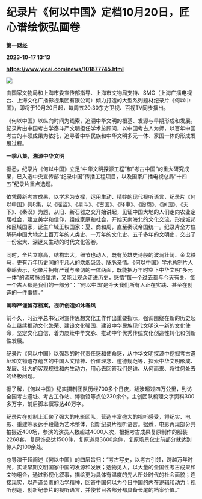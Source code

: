 # 纪录片《何以中国》定档10月20日，匠心谱绘恢弘画卷
**第一财经**

**2023-10-17 13:13**

**https://www.yicai.com/news/101877745.html**

![](https://imgcdn.yicai.com/uppics/images/2023/10/4dbd40bb45a5ce9803d0782bc585bc20.jpg)

由国家文物局和上海市委宣传部指导、上海市文物局支持、SMG（上海广播电视台、上海文化广播影视集团有限公司）倾力打造的大型系列题材纪录片《何以中国》，即将于10月20日起，每周五20:30东方卫视、百视TV同步播出。

《何以中国》以纵向时间为线索，追溯中华文明的根基、发源与早期形成和发展。纪录片由中国考古学泰斗严文明担任学术总顾问，以中国考古人为师，以百年中国考古的丰硕成果为依托，追寻着中华民族和中华文明多元一体、家国一体的形成发展过程。

**一季八集，溯源中华文明**

据悉，纪录片《何以中国》立足“中华文明探源工程”和“考古中国”的重大研究成果，已入选中央宣传部“纪录中国”传播工程项目，以及国家广播电视总局“十四五”纪录片重点选题。

依凭最新考古成果，以学术为支撑，运用生动、精妙的现代视听语言，纪录片《何以中国》共8集，以《摇篮》、《星斗》、《古国》、《择中》、《殷商》、《家国》、《天下》、《秦汉》为题，从旧、新石器之交开始讲起，见证中国大地的人们走向农业定居社会，建立美学和信仰，组成家庭和社会，开始天南海北的文化交流，形成城邦和区域国家，诞生广域王权国家：夏、商和周，直至秦汉帝国统一。纪录片全方位解码中国大地之上百万年的人类史、一万年的文化史、五千多年的文明史，交出了一份宏大、深邃又生动的时代文化答卷。

同时，全片立意高，结构宏大，细节也动人，既有英雄史诗般的波澜壮阔、金戈铁马，更有万年历史间的平凡人的炊烟袅袅、脉脉亲情。《何以中国》学术总制片人秦岭表示，纪录片拥有严谨与亲切的一体两面，既能把万年时空下中华文明“多元一体”的流转脉络厘清，又能让观众走进历史，感悟“每一个过去都与今天有关，每一个古人都是我们的一部分”：“‘何以中国’是今天我们所有人正在实践、甚至在创造的一件事情。”

**阐释严谨留存档案，****视听创造****如沐春风**

前不久，习近平总书记对宣传思想文化工作作出重要指示，强调围绕在新的历史起点上继续推动文化繁荣、建设文化强国、建设中华民族现代文明这一新的文化使命，坚定文化自信，着力庚续中华文脉、推动中华优秀传统文化创造性转化和创新性发展。

纪录片《何以中国》以强烈的时代责任感和使命感，从中华文明探源中挖掘考古遗址和文物遗存蕴含的中国人文精神、价值理念、道德规范等，探索中华文明形成、发展、壮大的客观规律和内生动力，用心去回答我们是谁、从何而来、将往何处去的终极问题。

据了解，《何以中国》纪实摄制团队历经700多个日夜，跋涉超过四万公里，到访全国考古遗址、考古工作站、博物馆等点位230余个。主创团队梳理文字资料300多万字，前后脚本撰写达40万字。

纪录片在创制上汇聚了强大的电影团队，营造丰富盛大的视听感受，将纪实、电影、重建等表达手段融为艺术整体，创新纪录片视听语言。据悉，电影再现部分共拍摄近400场，参演的演员人数超过4000人次，根据考古成果复原制作的服装2268套，复原饰品达1500件，复原道具3600余件，复原场景仅史前部分就达到惊人的100余处。

总导演干超阐述《何以中国》的四层旨归：“考古写史，以考古引领，跨越万年时光，实证早期文明国家中国的发源和发展；透物见人，以大量的全国性考古成果和文物组合，通过影视化叙事，描绘更为具体有温度的先人所处时代的社会面貌；连接现实，以严谨负责的治学精神，回答中国何以为今日中国的内在逻辑和动力；视听创造，创新纪录片的视听语言，并使节目各部分都具备长尾的档案价值。”